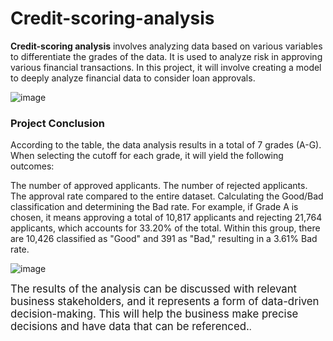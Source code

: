 # Credit-scoring-analysis


 **Credit-scoring analysis** involves analyzing data based on various variables to differentiate the grades of the data. It is used to analyze risk in approving various financial transactions. In this project, it will involve creating a model to deeply analyze financial data to consider loan approvals.

![image](https://github.com/Thanapon23/Credit-scoring-analysis/assets/128878040/c0a3782e-9c51-497d-97a3-762cabc61c90)

### Project Conclusion
According to the table, the data analysis results in a total of 7 grades (A-G). When selecting the cutoff for each grade, it will yield the following outcomes:

The number of approved applicants.
The number of rejected applicants.
The approval rate compared to the entire dataset.
Calculating the Good/Bad classification and determining the Bad rate.
For example, if Grade A is chosen, it means approving a total of 10,817 applicants and rejecting 21,764 applicants, which accounts for 33.20% of the total. Within this group, there are 10,426 classified as "Good" and 391 as "Bad," resulting in a 3.61% Bad rate.

![image](https://github.com/Thanapon23/Credit-scoring-analysis/assets/128878040/011c2853-3a27-4ceb-a2e7-e94e96b09e5d)

<big>The results of the analysis can be discussed with relevant business stakeholders, and it represents a form of data-driven decision-making. This will help the business make precise decisions and have data that can be referenced.</big>.
